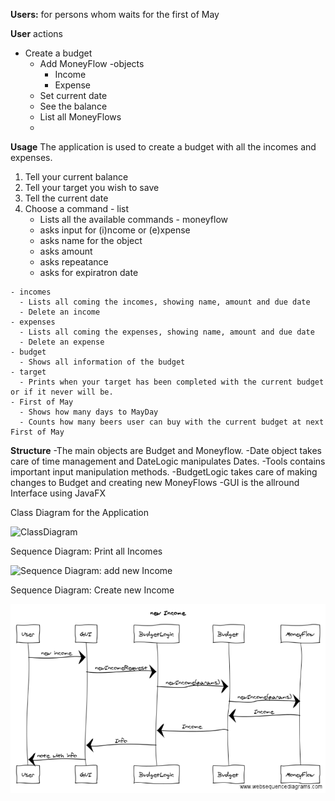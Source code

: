   **Users:** for persons whom waits for the first of May
  
**User** actions
  - Create a budget
    - Add MoneyFlow -objects
      - Income
      - Expense
    - Set current date
    - See the balance
    - List all MoneyFlows
    -
 
**Usage**
  The application is used to create a budget with all the incomes and expenses.
  1. Tell your current balance
  2. Tell your target you wish to save
  3. Tell the current date
  4. Choose a command
    - list
      - Lists all the available commands
    - moneyflow
      - asks input for (i)ncome or (e)xpense
      - asks name for the object
      - asks amount
      - asks repeatance
      - asks for expiratron date

    - incomes
      - Lists all coming the incomes, showing name, amount and due date
      - Delete an income
    - expenses
      - Lists all coming the expenses, showing name, amount and due date
      - Delete an expense
    - budget
      - Shows all information of the budget
    - target
      - Prints when your target has been completed with the current budget or if it never will be.
    - First of May
      - Shows how many days to MayDay
      - Counts how many beers user can buy with the current budget at next First of May
      
**Structure**
-The main objects are Budget and Moneyflow.
-Date object takes care of time management and DateLogic manipulates Dates.
-Tools contains important input manipulation methods.
-BudgetLogic takes care of making changes to Budget and creating new MoneyFlows
-GUI is the allround Interface using JavaFX
      
Class Diagram for the Application

![ClassDiagram](/Documentation/BeerBudget1.png)

Sequence Diagram: Print all Incomes

![Sequence Diagram: add new Income](https://www.websequencediagrams.com/cgi-bin/cdraw?lz=dGl0bGUgTGlzdCBhbGwgSW5jb21lcwoKVXNlci0-R1VJOiBTaG93ABAJR1VJLT5CdWRnZXRMb2dpYzogbGlzdAAwBygpCgoAEQsAIQg6IGFsbAAaCTsAHAcAOA9BcnJheUxpc3Q8AH4GPgAqCwBHDgCBEAUAEh4AgSEGUHJpbnRlcgANIACBTgUgVXNlcjogbm90ZSB3aXRoIGluZm8KCg&s=napkin)

Sequence Diagram: Create new Income

![Sequence Diagram: Print all Incomes](/Documentation/sequenceNewIncome.png)
